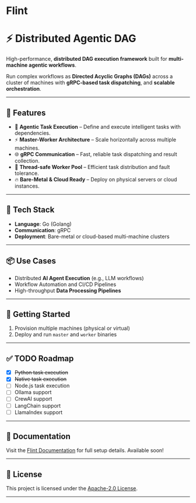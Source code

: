 # Flint
# ⚡ Distributed Agentic DAG

High-performance, **distributed DAG execution framework** built for **multi-machine agentic workflows**.

Run complex workflows as **Directed Acyclic Graphs (DAGs)** across a cluster of machines with **gRPC-based task dispatching**, and **scalable orchestration**.

---

## 🚀 Features

- 🧠 **Agentic Task Execution** – Define and execute intelligent tasks with dependencies.
- ⚡ **Master-Worker Architecture** – Scale horizontally across multiple machines.
- 🌐 **gRPC Communication** – Fast, reliable task dispatching and result collection.
- 🧵 **Thread-safe Worker Pool** – Efficient task distribution and fault tolerance.
- 🔥 **Bare-Metal & Cloud Ready** – Deploy on physical servers or cloud instances.

---

## 🔧 Tech Stack

- **Language**: Go (Golang)
- **Communication**: gRPC
- **Deployment**: Bare-metal or cloud-based multi-machine clusters

---

## 📦 Use Cases

- Distributed **AI Agent Execution** (e.g., LLM workflows)
- Workflow Automation and CI/CD Pipelines
- High-throughput **Data Processing Pipelines**

---

## 🚀 Getting Started

1. Provision multiple machines (physical or virtual)
2. Deploy and run `master` and `worker` binaries

---

## ✅ TODO Roadmap

- [x] ~~Python task execution~~
- [x] ~~Native task execution~~
- [ ] Node.js task execution
- [ ] Ollama support
- [ ] CrewAI support
- [ ] LangChain support
- [ ] LlamaIndex support

---

## 📄 Documentation

Visit the [Flint Documentation](https://aboyai.com/developers/flint) for full setup details. Available soon!

---

## 📄 License

This project is licensed under the [Apache-2.0 License](https://www.apache.org/licenses/LICENSE-2.0).

---
